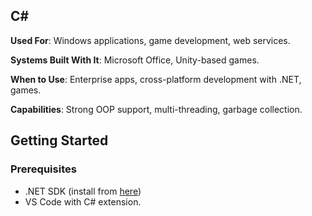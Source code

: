 ## C#

**Used For**: Windows applications, game development, web services.

**Systems Built With It**: Microsoft Office, Unity-based games.

**When to Use**: Enterprise apps, cross-platform development with .NET, games.

**Capabilities**: Strong OOP support, multi-threading, garbage collection.

## Getting Started
### Prerequisites
- .NET SDK (install from [here](https://dotnet.microsoft.com/download))
- VS Code with C# extension.
